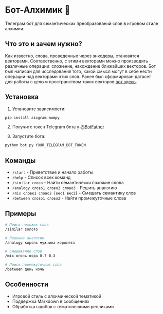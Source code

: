 # Бот-Алхимик 🧪

Телеграм бот для семантических преобразований слов в игровом стиле алхимии.

## Что это и зачем нужно?
Как известно, слова, проведенные через энкодеры, становятся векторами. Соотвественно, с этими векторами можно производить различные операции: сложение, нахождение ближайших векторов. 
Бот был написан для исследования того, какой смысл могут в себе нести операции над векторами этих слов. Ранее был сформирован датасет для работы с целым пространством таких векторов [вот здесь]().  

## Установка

1. Установите зависимости:
```bash
pip install aiogram numpy
```

2. Получите токен Telegram бота у [@BotFather](https://t.me/BotFather)

3. Запустите бота:
```bash
python bot.py YOUR_TELEGRAM_BOT_TOKEN
```

## Команды

- `/start` - Приветствие и начало работы
- `/help` - Список всех команд
- `/similar слово` - Найти семантически похожие слова
- `/analogy слово1 слово2 слово3` - Решить аналогию
- `/mix слово1 слово2 [вес1 вес2]` - Смешать семантику слов
- `/between слово1 слово2` - Найти промежуточные слова

## Примеры

```bash
# Поиск похожих слов
/similar золото

# Решение аналогии
/analogy король мужчина королева

# Смешивание слов
/mix огонь вода 0.7 0.3

# Поиск промежуточных слов
/between день ночь
```

## Особенности

- Игровой стиль с алхимической тематикой
- Поддержка Markdown в сообщениях
- Обработка ошибок с тематическими репликами
